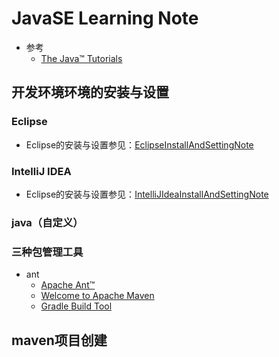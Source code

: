 # JavaSE Learning Note
   * 参考
      + [The Java™ Tutorials](https://docs.oracle.com/javase/tutorial/)

## 开发环境环境的安装与设置
### Eclipse
   * Eclipse的安装与设置参见：[EclipseInstallAndSettingNote](./EclipseInstallAndSettingNote.md)<br>
### IntelliJ IDEA
   * Eclipse的安装与设置参见：[IntelliJIdeaInstallAndSettingNote](IntelliJIdeaInstallAndSettingNote.md)<br>
### java（自定义）
### 三种包管理工具
   * ant
      + [Apache Ant™](http://ant.apache.org/)<br>
      + [Welcome to Apache Maven](http://maven.apache.org/)<br>
      + [Gradle Build Tool](https://gradle.org/)<br>
## maven项目创建
